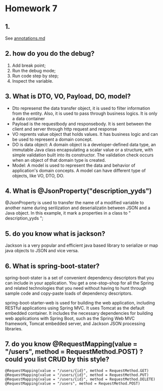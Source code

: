 # Homework 7
## 1. 
See [annotations.md](./annotations.md)

## 2. how do you do the debug?
1. Add break point;
2. Run the debug mode;
3. Run code step by step;
4. Inspect the variable.

## 3. What is DTO, VO, Payload, DO, model?
* Dto represenst the data transfer object, it is used to filter information from the entity. Also, it is used to pass through business logics. It is only a data container
* Payload is the requestbody and responsebody. It is sent between the client and server through http request and response 
* VO reprents value object that holds values. It has business logic and can be used to represent a domain concept.
* DO is data object: A domain object is a developer-defined data type, an immutable Java class encapsulating a scalar value or a structure, with simple validation built into its constructor. The validation check occurs when an object of that domain type is created.
* Model: A model is used to represent the data and behavior of application's domain concepts. A model can have different type of objects, like VO, DTO, DO.

## 4. What is @JsonProperty("description_yyds")
@JsonProperty is used to transfer the name of a modified variable to another name during serilization and deserializatin between JSON and a Java object. In this example, it mark a properties in a class to " description_yyds ";

## 5. do you know what is jackson?
Jackson is a very popular and efficient java based library to serialize or map java objects to JSON and vice versa.

## 6. What is spring-boot-stater?
spring-boot-stater is a set of convenient dependency descriptors that you can include in your application. You get a one-stop–shop for all the Spring and related technologies that you need without having to hunt through sample code and copy-paste loads of dependency descriptors. 

spring-boot-starter-web is used for building the web application, including RESTful applications using Spring MVC. It uses Tomcat as the default embedded container. It includes the necessary dependencies for building web applications with Spring Boot, such as the Spring Web MVC framework, Tomcat embedded server, and Jackson JSON processing libraries.

## 7. do you know  @RequestMapping(value = "/users", method = RequestMethod.POST) ? could you list CRUD by this style?
```
@RequestMapping(value = "/users/{id}", method = RequestMethod.GET)
@RequestMapping(value = "/users/{id}", method = RequestMethod.PUT)
@RequestMapping(value = "/users/{id}", method = RequestMethod.DELETE)
@RequestMapping(value = "/users", method = RequestMethod.POST)
```
